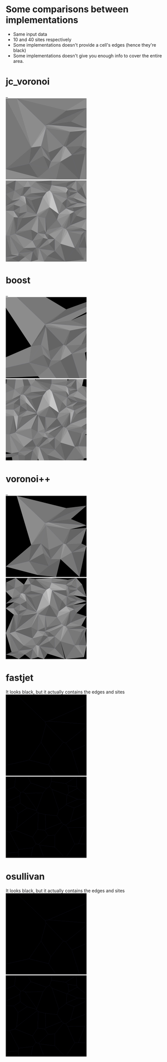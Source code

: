 # Some comparisons between implementations

* Same input data
* 10 and 40 sites respectively
* Some implementations doesn't provide a cell's edges (hence they're black)
* Some implementations doesn't give you enough info to cover the entire area.

# jc_voronoi
_
<br/>
<img src="./voronoi_jc_voronoi_10.png" alt="10 sites" width="256">
<img src="./voronoi_jc_voronoi_40.png" alt="40 sites" width="256">

# boost
_
<br/>
<img src="./voronoi_boost_10.png" alt="10 sites" width="256">
<img src="./voronoi_boost_40.png" alt="40 sites" width="256">

# voronoi++
_
<br/>
<img src="./voronoi_voronoi++_10.png" alt="10 sites" width="256">
<img src="./voronoi_voronoi++_40.png" alt="40 sites" width="256">

# fastjet
It looks black, but it actually contains the edges and sites
<br/>
<img src="./voronoi_fastjet_10.png" alt="10 sites" width="256">
<img src="./voronoi_fastjet_40.png" alt="40 sites" width="256">

# osullivan
It looks black, but it actually contains the edges and sites
<br/>
<img src="./voronoi_osullivan_10.png" alt="10 sites" width="256">
<img src="./voronoi_osullivan_40.png" alt="40 sites" width="256">


